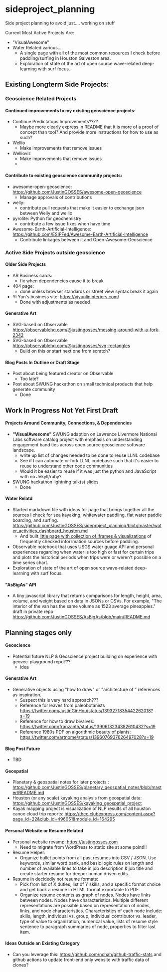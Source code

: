 # sideproject_planning
Side project planning to avoid just.... working on stuff

Current Most Active Projects Are:
- "VisualAwesome"
- Water Related various....
  - A single page with all of the most common resources I check before paddling/surfing in Houston Galveston area. 
  - Exploration of state of the art of open source wave-related deep-learning with surf focus.


## Existing Longterm Side Projects:
### Geoscience Related Projects
#### Continued improvements to my existing geoscience projects:
- Continue Predictatops Improvements????
  - Maybe more clearly express in README that it is more of a proof of concept than tool? And provide more instructions for how to use as such?
- Wellio
  - Make improvements that remove issues
- Wellioviz
  - Make improvements that remove issues
  - 
#### Contribute to existing geoscience community projects:
- awesome-open-geoscience: https://github.com/JustinGOSSES/awesome-open-geoscience
  - Manage approvals of contributions
- welly:
  - contribute pull requests that make it easier to exchange json between Welly and wellio
- pyrolite: Python for geochemistry
  - contribute a few issue fixes when have time
- Awesome-Earth-Artificial-Intelligence:  https://github.com/ESIPFed/Awesome-Earth-Artificial-Intelligence
  - Contribute linkages between it and Open-Awesome-Geoscience

### Active Side Projects outside geoscience
#### Older Side Projects
- AR Business cards:
  - fix when dependencies cause it to break
- 404 page: 
  - done unless browser standards or street view syntax break it again
- Yi Yun's business site: https://yiyunlininteriors.com/
  - Done with adjustments as needed

#### Generative Art
- SVG-based on Observable https://observablehq.com/@justingosses/messing-around-with-a-fork-2342
- SVG-based on Observable https://observablehq.com/@justingosses/svg-rectangles
  - Build on this or start next one from scratch?



#### Blog Posts In Outline or Draft Stage
- Post about being featured creator on Observable
  - Too late?
- Post about SWUNG hackathon on small technical products that help generate community
    - Done


## Work In Progress Not Yet First Draft


#### Projects Around Community, Connections, & Dependencies
- <b>"VisualAwesome"</b> SWUNG adaption on Lawrence Livermore National Labs software catalog project with emphasis on understanding engagement band ties across open source geoscience software landscape.
  - write up list of changes needed to be done to reuse LLNL codebase
  - See if I can automate or fork LLNL codebase such that it's easier to reuse to understand other code communities
  - Would it be easier to reuse if it was just the python and JavaScript with no Jekyll/ruby?
- SWUNG hackathon lightning talk(s) slides
  - Done

#### Water Relatd
- Started markdown file with ideas for page that brings together all the sources I check for sea kayaking, whitewater paddling, flat water paddle boarding, and surfing. <a href="https://github.com/JustinGOSSES/sideproject_planning/blob/master/water_activities_dashboard_houston.md">https://github.com/JustinGOSSES/sideproject_planning/blob/master/water_activities_dashboard_houston.md</a>
  - And built <a href="https://github.com/JustinGOSSES/water_check_houston">little page with collection of iframes & visualizations</a> of frequently checked inforrmation sources before paddling.
- Observable notebook that uses USGS water guage API and personal experiences regarding when water is too high or fast for certain trips and plots the historical periods when trips were or weren't possible on a time series chart. 
- Exploration of state of the art of open source wave-related deep-learning with surf focus.

#### "AsBigAs" API
- A tiny javascript library that returns comparisons for length, height, area, volume, and weight based on data in JSONs or CSVs. For example, "The interior of the van has the same volume as 1523 average pineapples." draft in private repo https://github.com/JustinGOSSES/AsBigAs/blob/main/README.md


## Planning stages only
#### Geoscience
- Potential future NLP & Geoscience project building on experience with geovec-playground repo???
  - idea

#### Generative Art 
- Generative objects using "how to draw" or "architecture of " references as inspiration. 
  - Suspect this is very hard approach???
  - Reference for leaves from paleobotanists https://twitter.com/JustinGinHou/status/1393271835442262018?s=19
  - Reference for how to draw bivalves: https://twitter.com/franzanth/status/1390613234382610432?s=19
  - Reference 1980s PDF on algorithmic beauty of plants: https://twitter.com/artnome/status/1396076937626497028?s=19

#### Blog Post Future
 - TBD

#### Geospatial
- Planetary & geospatial notes for later projects : https://github.com/JustinGOSSES/planetary_geospatial_notes/blob/master/README.md
- Houston (or any scale) kayaking analysis from geospatial data: https://github.com/JustinGOSSES/kayaking_geospatial_project
- Kayak mapping project is visualization of NLP results of all houston canoe cloud trip reports: https://thcc.clubexpress.com/content.aspx?page_id=22&club_id=496051&module_id=164295

#### Personal Website or Resume Related 
- Personal website revamp: https://justingosses.com
  - Need to migrate from WordPress to static site at some point!!!
- Resume Helper:
  - Organize bullet points from all past resumes into CSV / JSON. Use keywords, similar word bank, and basic logic rules on length and number of available lines to take in job description & job title and create starter resume for deeper human driven edits.
- Resume in decidedly not resume formats: 
  - Pick from list of X duties, list of Y skills, and a specific format choice and get back a resume in HTML format exportable to PDF.
  - Organize resume contents as graph of nodes. Nodes have links between nodes. Nodes have characteristics. Multiple different representations are possible based on representation of nodes, links, and node characteristics. Characteristics of each node include: skills, length, individual vs. group, individual contributor vs. leader, type of value to organization, numerical value, lists of resume style sentence to paragraph summaries of node, properties to filter last item.

#### Ideas Outside an Existing Category
- Can you leverage this: https://github.com/nchah/github-traffic-stats and github actions to update front-end only website with traffic data of clones?

